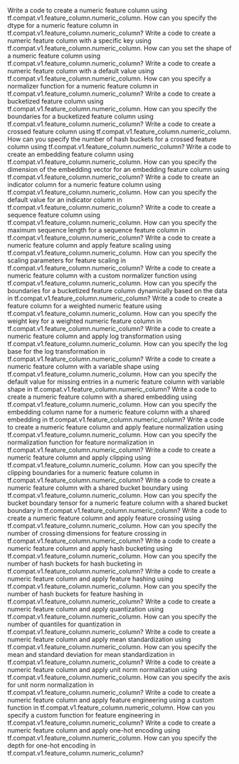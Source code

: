 Write a code to create a numeric feature column using tf.compat.v1.feature_column.numeric_column.
How can you specify the dtype for a numeric feature column in tf.compat.v1.feature_column.numeric_column?
Write a code to create a numeric feature column with a specific key using tf.compat.v1.feature_column.numeric_column.
How can you set the shape of a numeric feature column using tf.compat.v1.feature_column.numeric_column?
Write a code to create a numeric feature column with a default value using tf.compat.v1.feature_column.numeric_column.
How can you specify a normalizer function for a numeric feature column in tf.compat.v1.feature_column.numeric_column?
Write a code to create a bucketized feature column using tf.compat.v1.feature_column.numeric_column.
How can you specify the boundaries for a bucketized feature column using tf.compat.v1.feature_column.numeric_column?
Write a code to create a crossed feature column using tf.compat.v1.feature_column.numeric_column.
How can you specify the number of hash buckets for a crossed feature column using tf.compat.v1.feature_column.numeric_column?
Write a code to create an embedding feature column using tf.compat.v1.feature_column.numeric_column.
How can you specify the dimension of the embedding vector for an embedding feature column using tf.compat.v1.feature_column.numeric_column?
Write a code to create an indicator column for a numeric feature column using tf.compat.v1.feature_column.numeric_column.
How can you specify the default value for an indicator column in tf.compat.v1.feature_column.numeric_column?
Write a code to create a sequence feature column using tf.compat.v1.feature_column.numeric_column.
How can you specify the maximum sequence length for a sequence feature column in tf.compat.v1.feature_column.numeric_column?
Write a code to create a numeric feature column and apply feature scaling using tf.compat.v1.feature_column.numeric_column.
How can you specify the scaling parameters for feature scaling in tf.compat.v1.feature_column.numeric_column?
Write a code to create a numeric feature column with a custom normalizer function using tf.compat.v1.feature_column.numeric_column.
How can you specify the boundaries for a bucketized feature column dynamically based on the data in tf.compat.v1.feature_column.numeric_column?
Write a code to create a feature column for a weighted numeric feature using tf.compat.v1.feature_column.numeric_column.
How can you specify the weight key for a weighted numeric feature column in tf.compat.v1.feature_column.numeric_column?
Write a code to create a numeric feature column and apply log transformation using tf.compat.v1.feature_column.numeric_column.
How can you specify the log base for the log transformation in tf.compat.v1.feature_column.numeric_column?
Write a code to create a numeric feature column with a variable shape using tf.compat.v1.feature_column.numeric_column.
How can you specify the default value for missing entries in a numeric feature column with variable shape in tf.compat.v1.feature_column.numeric_column?
Write a code to create a numeric feature column with a shared embedding using tf.compat.v1.feature_column.numeric_column.
How can you specify the embedding column name for a numeric feature column with a shared embedding in tf.compat.v1.feature_column.numeric_column?
Write a code to create a numeric feature column and apply feature normalization using tf.compat.v1.feature_column.numeric_column.
How can you specify the normalization function for feature normalization in tf.compat.v1.feature_column.numeric_column?
Write a code to create a numeric feature column and apply clipping using tf.compat.v1.feature_column.numeric_column.
How can you specify the clipping boundaries for a numeric feature column in tf.compat.v1.feature_column.numeric_column?
Write a code to create a numeric feature column with a shared bucket boundary using tf.compat.v1.feature_column.numeric_column.
How can you specify the bucket boundary tensor for a numeric feature column with a shared bucket boundary in tf.compat.v1.feature_column.numeric_column?
Write a code to create a numeric feature column and apply feature crossing using tf.compat.v1.feature_column.numeric_column.
How can you specify the number of crossing dimensions for feature crossing in tf.compat.v1.feature_column.numeric_column?
Write a code to create a numeric feature column and apply hash bucketing using tf.compat.v1.feature_column.numeric_column.
How can you specify the number of hash buckets for hash bucketing in tf.compat.v1.feature_column.numeric_column?
Write a code to create a numeric feature column and apply feature hashing using tf.compat.v1.feature_column.numeric_column.
How can you specify the number of hash buckets for feature hashing in tf.compat.v1.feature_column.numeric_column?
Write a code to create a numeric feature column and apply quantization using tf.compat.v1.feature_column.numeric_column.
How can you specify the number of quantiles for quantization in tf.compat.v1.feature_column.numeric_column?
Write a code to create a numeric feature column and apply mean standardization using tf.compat.v1.feature_column.numeric_column.
How can you specify the mean and standard deviation for mean standardization in tf.compat.v1.feature_column.numeric_column?
Write a code to create a numeric feature column and apply unit norm normalization using tf.compat.v1.feature_column.numeric_column.
How can you specify the axis for unit norm normalization in tf.compat.v1.feature_column.numeric_column?
Write a code to create a numeric feature column and apply feature engineering using a custom function in tf.compat.v1.feature_column.numeric_column.
How can you specify a custom function for feature engineering in tf.compat.v1.feature_column.numeric_column?
Write a code to create a numeric feature column and apply one-hot encoding using tf.compat.v1.feature_column.numeric_column.
How can you specify the depth for one-hot encoding in tf.compat.v1.feature_column.numeric_column?
